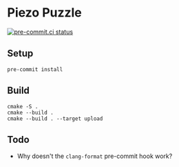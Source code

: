 # Piezo Puzzle

[![pre-commit.ci status](https://results.pre-commit.ci/badge/github/dieret/piezo-puzzle/main.svg)](https://results.pre-commit.ci/latest/github/dieret/piezo-puzzle/main)

## Setup

```
pre-commit install
```

## Build

```
cmake -S .
cmake --build .
cmake --build . --target upload
```

## Todo

* Why doesn't the `clang-format` pre-commit hook work?
